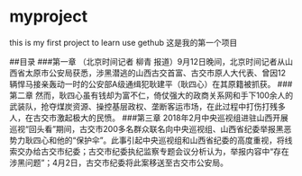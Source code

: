 # myproject
this is my first project to learn use gethub 这是我的第一个项目

##目录
###第一章
（北京时间记者 柳青 报道）9月12日晚间，北京时间记者从山西省太原市公安局获悉，涉黑潜逃的山西古交首富、古交市原人大代表、曾因12辆悍马接亲轰动一时的公安部A级通缉犯耿建平（耿四心）在其原籍被抓获。
###第二章
然而，耿四心虽有钱却为富不仁，倚仗强大的政商关系网和手下100余人的武装队，抢夺煤炭资源、操控基层政权、垄断客运市场，在此过程中打伤打残多人，在古交市激起极大的民愤。
###第三章
2018年2月中央巡视组进驻山西开展巡视“回头看”期间，古交市200多名群众联名向中央巡视组、山西省纪委举报黑恶势力耿四心和他的“保护伞”。此事引起中央巡视组和山西省纪委的高度重视，将线索交办给古交市纪委；古交市纪委执纪监察专题会议分析认为，举报内容中“存在涉黑问题”；4月2日，古交市纪委将此案移送至古交市公安局。

